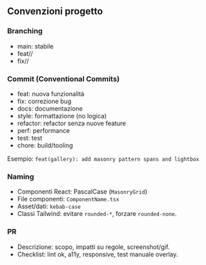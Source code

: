 ## Convenzioni progetto

### Branching
- main: stabile
- feat/<area>/<breve-descrizione>
- fix/<area>/<breve-descrizione>

### Commit (Conventional Commits)
- feat: nuova funzionalità
- fix: correzione bug
- docs: documentazione
- style: formattazione (no logica)
- refactor: refactor senza nuove feature
- perf: performance
- test: test
- chore: build/tooling

Esempio: `feat(gallery): add masonry pattern spans and lightbox`

### Naming
- Componenti React: PascalCase (`MasonryGrid`)
- File componenti: `ComponentName.tsx`
- Asset/dati: `kebab-case`
- Classi Tailwind: evitare `rounded-*`, forzare `rounded-none`.

### PR
- Descrizione: scopo, impatti su regole, screenshot/gif.
- Checklist: lint ok, a11y, responsive, test manuale overlay.


